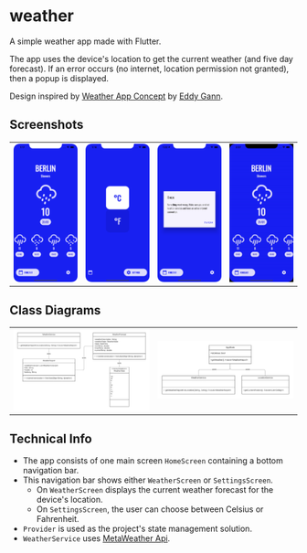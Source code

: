 # weather

A simple weather app made with Flutter.

The app uses the device's location to get the current weather (and five day forecast). If an error occurs (no internet, location permission not granted), then a popup is displayed.

Design inspired by [Weather App Concept](https://dribbble.com/shots/7180398-Weather-App-Concept) by [Eddy Gann](https://dribbble.com/Ed117).

## Screenshots

|                             |                             |                             |                     |
| ----------------------------| --------------------------- | --------------------------- | ------------------- |
| ![](docs/screenshots01.png) | ![](docs/screenshots02.png) | ![](docs/screenshots03.png) | ![](docs/gif01.gif) |

## Class Diagrams

|                                   |                             |
| ----------------------------------| --------------------------- |
| ![](docs/uml_weather_service.png) | ![](docs/uml_app_state.png) |

## Technical Info

- The app consists of one main screen `HomeScreen` containing a bottom navigation bar.
- This navigation bar shows either `WeatherScreen` or `SettingsScreen`.
    - On `WeatherScreen` displays the current weather forecast for the device's location.
    - On `SettingsScreen`, the user can choose between Celsius or Fahrenheit.
- `Provider` is used as the project's state management solution.
- `WeatherService` uses [MetaWeather Api](https://www.metaweather.com/api/).


